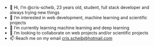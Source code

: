 - 👋 Hi, I’m @cris-scheib, 23 years old, student, full stack developer and always trying new things
- 👀 I’m interested in web development, machine learning and scientific projects
- 🌱 I’m currently learning machine learning and deep learning
- 💞️ I’m looking to collaborate on web projects and/or scientific projects
- 📫 Reach me on my email cris.scheib@hotmail.com

